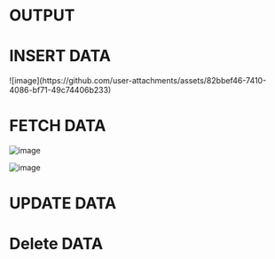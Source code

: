 <h1>OUTPUT </h1>

<h1>INSERT DATA </h1>
![image](https://github.com/user-attachments/assets/82bbef46-7410-4086-bf71-49c74406b233)

<h1>FETCH DATA </h1>

![image](https://github.com/user-attachments/assets/86d71934-7cbf-4852-ba80-054239f17d59)


![image](https://github.com/user-attachments/assets/86d71934-7cbf-4852-ba80-054239f17d59)

<h1>UPDATE DATA </h1>

<h1>Delete DATA </h1>

